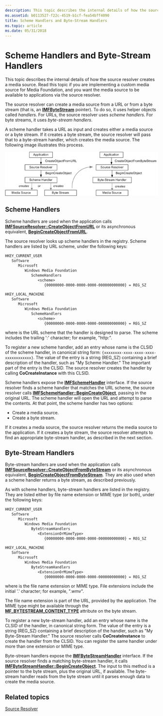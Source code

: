 ```yaml
---
description: This topic describes the internal details of how the source resolver creates a media source.
ms.assetid: b0113527-f22c-4519-b1cf-fea54bff4090
title: Scheme Handlers and Byte-Stream Handlers
ms.topic: article
ms.date: 05/31/2018
---
```


# Scheme Handlers and Byte-Stream Handlers

This topic describes the internal details of how the source resolver creates a media source. Read this topic if you are implementing a custom media source for Media Foundation, and you want the media source to be available to applications via the source resolver.

The source resolver can create a media source from a URL or from a byte stream (that is, an [**IMFByteStream**](/windows/desktop/api/mfobjects/nn-mfobjects-imfbytestream) pointer). To do so, it uses helper objects called *handlers*. For URLs, the source resolver uses *scheme handlers*. For byte streams, it uses *byte-stream handlers*.

A scheme handler takes a URL as input and creates either a media source or a byte stream. If it creates a byte stream, the source resolver will pass that to a byte-stream handler, which creates the media source. The following image illustrates this process.

![diagram showing the source resolution process](images/f2ade1a8-6f2a-4e40-8cda-2ccf576880c6.gif)

## Scheme Handlers

Scheme handlers are used when the application calls [**IMFSourceResolver::CreateObjectFromURL**](/windows/desktop/api/mfidl/nf-mfidl-imfsourceresolver-createobjectfromurl) or its asynchronous equivalent, [**BeginCreateObjectFromURL**](/windows/desktop/api/mfidl/nf-mfidl-imfsourceresolver-begincreateobjectfromurl).

The source resolver looks up scheme handlers in the registry. Scheme handlers are listed by URL scheme, under the following keys:

```
HKEY_CURRENT_USER
   Software
      Microsoft
         Windows Media Foundation
            SchemeHandlers
               <scheme>
                  {00000000-0000-0000-0000-000000000000} = REG_SZ
```

```
HKEY_LOCAL_MACHINE
   Software
      Microsoft
         Windows Media Foundation
            SchemeHandlers
               <scheme>
                  {00000000-0000-0000-0000-000000000000} = REG_SZ
```

where *<scheme>* is the URL scheme that the handler is designed to parse. The scheme includes the trailing ':' character; for example, "http:".

To register a new scheme handler, add an entry whose name is the CLSID of the scheme handler, in canonical string form: `{xxxxxxxx-xxxx-xxxx-xxxx-xxxxxxxxxxxx}`. The value of the entry is a string (REG\_SZ) containing a brief description of the handler, such as "My Scheme Handler." The important part of the entry is the CLSID. The source resolver creates the handler by calling **CoCreateInstance** with this CLSID.

Scheme handlers expose the [**IMFSchemeHandler**](/windows/desktop/api/mfidl/nn-mfidl-imfschemehandler) interface. If the source resolver finds a scheme handler that matches the URL scheme, the source resolver calls [**IMFSchemeHandler::BeginCreateObject**](/windows/desktop/api/mfidl/nf-mfidl-imfschemehandler-begincreateobject), passing in the original URL. The scheme handler will open the URL and attempt to parse the contents. At that point, the scheme handler has two options:

-   Create a media source.
-   Create a byte stream.

If it creates a media source, the source resolver returns the media source to the application. If it creates a byte stream, the source resolver attempts to find an appropriate byte-stream handler, as described in the next section.

## Byte-Stream Handlers

Byte-stream handlers are used when the application calls [**IMFSourceResolver::CreateObjectFromByteStream**](/windows/desktop/api/mfidl/nf-mfidl-imfsourceresolver-createobjectfrombytestream) or its asynchronous equivalent, [**BeginCreateObjectFromByteStream**](/windows/desktop/api/mfidl/nf-mfidl-imfsourceresolver-begincreateobjectfrombytestream). They are also used when a scheme handler returns a byte stream, as described previously.

As with scheme handlers, byte-stream handlers are listed in the registry. They are listed either by file name extension or MIME type (or both), under the following keys:

```
HKEY_CURRENT_USER
   Software
      Microsoft
         Windows Media Foundation
            ByteStreamHandlers
               <ExtensionOrMimeType>
                  {00000000-0000-0000-0000-000000000000} = REG_SZ
```

```
HKEY_LOCAL_MACHINE
   Software
      Microsoft
         Windows Media Foundation
            ByteStreamHandlers
               <ExtensionOrMimeType>
                  {00000000-0000-0000-0000-000000000000} = REG_SZ
```

where *<ExtensionOrMimeType>* is the file name extension or MIME type. File extensions include the initial '.' character; for example, ".wmv".

The file name extension is part of the URL, provided by the application. The MIME type might be available through the [**MF\_BYTESTREAM\_CONTENT\_TYPE**](mf-bytestream-content-type-attribute.md) attribute on the byte stream.

To register a new byte-stream handler, add an entry whose name is the CLSID of the handler, in canonical string form. The value of the entry is a string (REG\_SZ) containing a brief description of the handler, such as "My Byte-Stream Handler." The source resolver calls **CoCreateInstance** to create the handler from the CLSID. You can register the same handler under more than one extension or MIME type.

Byte-stream handlers expose the [**IMFByteStreamHandler**](/windows/desktop/api/mfidl/nn-mfidl-imfbytestreamhandler) interface. If the source resolver finds a matching byte-stream handler, it calls [**IMFByteStreamHandler::BeginCreateObject**](/windows/desktop/api/mfidl/nf-mfidl-imfbytestreamhandler-begincreateobject). The input to this method is a pointer to the byte stream, plus the original URL, if available. The byte-stream handler reads from the byte stream until it parses enough data to create the media source.

## Related topics

<dl> <dt>

[Source Resolver](source-resolver.md)
</dt> </dl>

 

 



